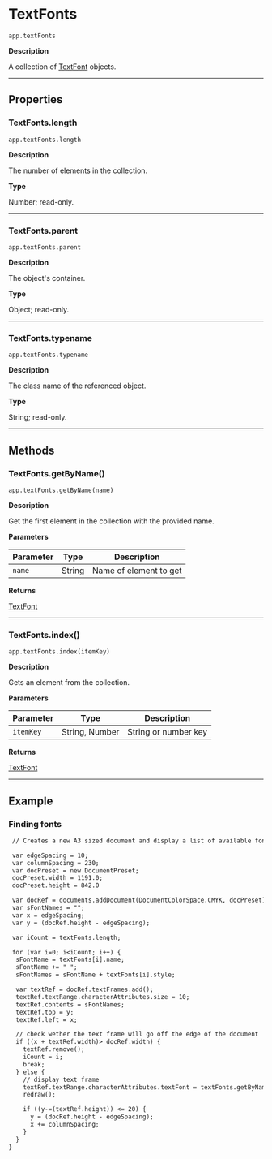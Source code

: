 # TextFonts

`app.textFonts`

**Description**

A collection of [TextFont](TextFont.md#jsobjref-textfont) objects.

---

## Properties

### TextFonts.length

`app.textFonts.length`

**Description**

The number of elements in the collection.

**Type**

Number; read-only.

---

### TextFonts.parent

`app.textFonts.parent`

**Description**

The object's container.

**Type**

Object; read-only.

---

### TextFonts.typename

`app.textFonts.typename`

**Description**

The class name of the referenced object.

**Type**

String; read-only.

---

## Methods

### TextFonts.getByName()

`app.textFonts.getByName(name)`

**Description**

Get the first element in the collection with the provided name.

**Parameters**

| Parameter   | Type   | Description            |
|-------------|--------|------------------------|
| `name`      | String | Name of element to get |

**Returns**

[TextFont](TextFont.md#jsobjref-textfont)

---

### TextFonts.index()

`app.textFonts.index(itemKey)`

**Description**

Gets an element from the collection.

**Parameters**

| Parameter   | Type           | Description          |
|-------------|----------------|----------------------|
| `itemKey`   | String, Number | String or number key |

**Returns**

[TextFont](TextFont.md#jsobjref-textfont)

---

## Example

### Finding fonts

```default
 // Creates a new A3 sized document and display a list of available fonts until the document is full.

 var edgeSpacing = 10;
 var columnSpacing = 230;
 var docPreset = new DocumentPreset;
 docPreset.width = 1191.0;
 docPreset.height = 842.0

 var docRef = documents.addDocument(DocumentColorSpace.CMYK, docPreset);
 var sFontNames = "";
 var x = edgeSpacing;
 var y = (docRef.height - edgeSpacing);

 var iCount = textFonts.length;

 for (var i=0; i<iCount; i++) {
  sFontName = textFonts[i].name;
  sFontName += " ";
  sFontNames = sFontName + textFonts[i].style;

  var textRef = docRef.textFrames.add();
  textRef.textRange.characterAttributes.size = 10;
  textRef.contents = sFontNames;
  textRef.top = y;
  textRef.left = x;

  // check wether the text frame will go off the edge of the document
  if ((x + textRef.width)> docRef.width) {
    textRef.remove();
    iCount = i;
    break;
  } else {
    // display text frame
    textRef.textRange.characterAttributes.textFont = textFonts.getByName(textFonts[i].name);
    redraw();

    if ((y-=(textRef.height)) <= 20) {
      y = (docRef.height - edgeSpacing);
      x += columnSpacing;
    }
  }
}
```
